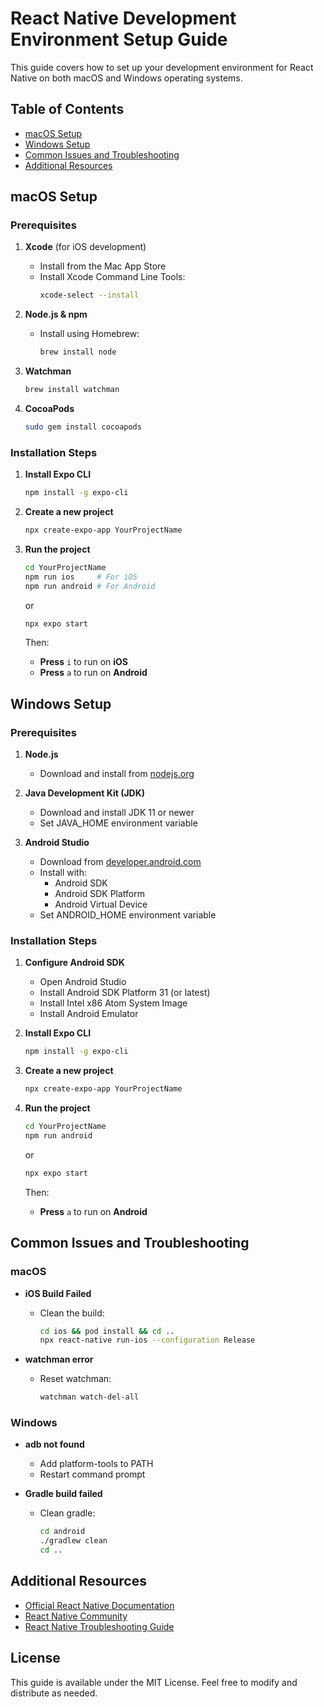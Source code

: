 # React Native Development Environment Setup Guide

This guide covers how to set up your development environment for React Native on both macOS and Windows operating systems.

## Table of Contents
- [macOS Setup](#macos-setup)
- [Windows Setup](#windows-setup)
- [Common Issues and Troubleshooting](#common-issues-and-troubleshooting)
- [Additional Resources](#additional-resources)

## macOS Setup

### Prerequisites
1. **Xcode** (for iOS development)
   - Install from the Mac App Store
   - Install Xcode Command Line Tools:
     ```bash
     xcode-select --install
     ```

2. **Node.js & npm**
   - Install using Homebrew:
     ```bash
     brew install node
     ```

3. **Watchman**
   ```bash
   brew install watchman
   ```

4. **CocoaPods**
   ```bash
   sudo gem install cocoapods
   ```

### Installation Steps

1. **Install Expo CLI**
   ```bash
   npm install -g expo-cli
   ```

2. **Create a new project**
   ```bash
   npx create-expo-app YourProjectName
   ```

3. **Run the project**
   ```bash
   cd YourProjectName
   npm run ios     # For iOS
   npm run android # For Android
   ```
   or 
   ```bash
   npx expo start
   ```
   Then:
   - **Press** ```i``` to run on **iOS**
   - **Press** ```a``` to run on **Android**

## Windows Setup

### Prerequisites
1. **Node.js**
   - Download and install from [nodejs.org](https://nodejs.org/)

2. **Java Development Kit (JDK)**
   - Download and install JDK 11 or newer
   - Set JAVA_HOME environment variable

3. **Android Studio**
   - Download from [developer.android.com](https://developer.android.com/studio)
   - Install with:
     - Android SDK
     - Android SDK Platform
     - Android Virtual Device
   - Set ANDROID_HOME environment variable

### Installation Steps

1. **Configure Android SDK**
   - Open Android Studio
   - Install Android SDK Platform 31 (or latest)
   - Install Intel x86 Atom System Image
   - Install Android Emulator

2. **Install Expo CLI**
   ```bash
   npm install -g expo-cli
   ```

3. **Create a new project**
   ```bash
   npx create-expo-app YourProjectName
   ```

4. **Run the project**
   ```bash
   cd YourProjectName
   npm run android 
   ```
   or 
   ```bash
   npx expo start
   ```
   Then:
   - **Press** ```a``` to run on **Android**

## Common Issues and Troubleshooting

### macOS
- **iOS Build Failed**
  - Clean the build:
    ```bash
    cd ios && pod install && cd ..
    npx react-native run-ios --configuration Release
    ```

- **watchman error**
  - Reset watchman:
    ```bash
    watchman watch-del-all
    ```

### Windows
- **adb not found**
  - Add platform-tools to PATH
  - Restart command prompt

- **Gradle build failed**
  - Clean gradle:
    ```bash
    cd android
    ./gradlew clean
    cd ..
    ```

## Additional Resources

- [Official React Native Documentation](https://reactnative.dev/docs/environment-setup)
- [React Native Community](https://github.com/react-native-community)
- [React Native Troubleshooting Guide](https://reactnative.dev/docs/troubleshooting)

## License

This guide is available under the MIT License. Feel free to modify and distribute as needed.
